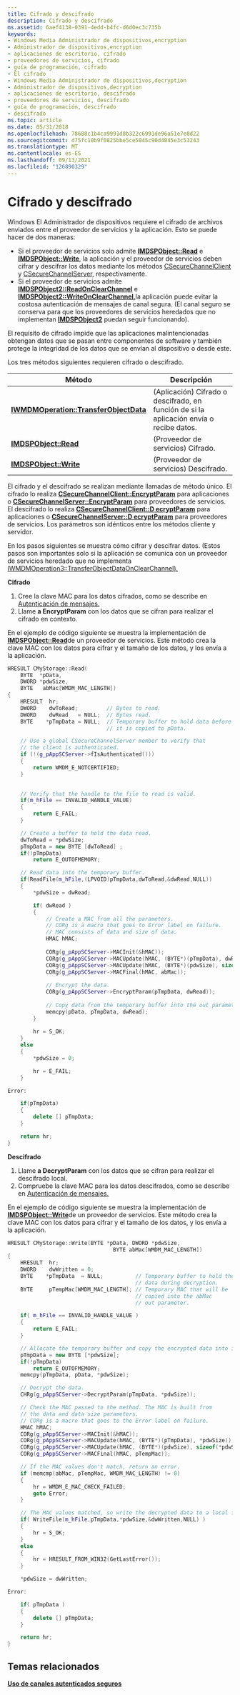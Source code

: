 ```yaml
---
title: Cifrado y descifrado
description: Cifrado y descifrado
ms.assetid: 6aef4138-0391-4edd-b4fc-d6d0ec3c735b
keywords:
- Windows Media Administrador de dispositivos,encryption
- Administrador de dispositivos,encryption
- aplicaciones de escritorio, cifrado
- proveedores de servicios, cifrado
- guía de programación, cifrado
- El cifrado
- Windows Media Administrador de dispositivos,decryption
- Administrador de dispositivos,decryption
- aplicaciones de escritorio, descifrado
- proveedores de servicios, descifrado
- guía de programación, descifrado
- descifrado
ms.topic: article
ms.date: 05/31/2018
ms.openlocfilehash: 78688c1b4ca9991d8b322c6991de96a51e7e8d22
ms.sourcegitcommit: d75fc10b9f0825bbe5ce5045c90d4045e3c53243
ms.translationtype: MT
ms.contentlocale: es-ES
ms.lasthandoff: 09/13/2021
ms.locfileid: "126890329"
---
```

# <a name="encryption-and-decryption"></a>Cifrado y descifrado

Windows El Administrador de dispositivos requiere el cifrado de archivos enviados entre el proveedor de servicios y la aplicación. Esto se puede hacer de dos maneras:

-   Si el proveedor de servicios solo admite [**IMDSPObject::Read**](/windows/desktop/api/mswmdm/nf-mswmdm-imdspobject-read) e [**IMDSPObject::Write**](/windows/desktop/api/mswmdm/nf-mswmdm-imdspobject-write), la aplicación y el proveedor de servicios deben cifrar y descifrar los datos mediante los métodos [CSecureChannelClient](csecurechannelclient-class.md) y [CSecureChannelServer,](csecurechannelserver-class.md) respectivamente.
-   Si el proveedor de servicios admite [**IMDSPObject2::ReadOnClearChannel**](/windows/desktop/api/mswmdm/nf-mswmdm-imdspobject2-readonclearchannel) e [**IMDSPObject2::WriteOnClearChannel,**](/windows/desktop/api/mswmdm/nf-mswmdm-imdspobject2-writeonclearchannel)la aplicación puede evitar la costosa autenticación de mensajes de canal segura. (El canal seguro se conserva para que los proveedores de servicios heredados que no implementan [**IMDSPObject2**](/windows/desktop/api/mswmdm/nn-mswmdm-imdspobject2) puedan seguir funcionando).

El requisito de cifrado impide que las aplicaciones malintencionadas obtengan datos que se pasan entre componentes de software y también protege la integridad de los datos que se envían al dispositivo o desde este.

Los tres métodos siguientes requieren cifrado o descifrado.



| Método                                                                          | Descripción                                                                                                |
|---------------------------------------------------------------------------------|------------------------------------------------------------------------------------------------------------|
| [**IWMDMOperation::TransferObjectData**](/windows/desktop/api/mswmdm/nf-mswmdm-iwmdmoperation-transferobjectdata) | (Aplicación) Cifrado o descifrado, en función de si la aplicación envía o recibe datos. |
| [**IMDSPObject::Read**](/windows/desktop/api/mswmdm/nf-mswmdm-imdspobject-read)                                   | (Proveedor de servicios) Cifrado.                                                                             |
| [**IMDSPObject::Write**](/windows/desktop/api/mswmdm/nf-mswmdm-imdspobject-write)                                 | (Proveedor de servicios) Descifrado.                                                                             |



 

El cifrado y el descifrado se realizan mediante llamadas de método único. El cifrado lo realiza [**CSecureChannelClient::EncryptParam**](/previous-versions/bb231587(v=vs.85)) para aplicaciones o [**CSecureChannelServer::EncryptParam**](/previous-versions/ms868509(v=msdn.10)) para proveedores de servicios. El descifrado lo realiza [**CSecureChannelClient::D ecryptParam**](/previous-versions/bb231586(v=vs.85)) para aplicaciones o [**CSecureChannelServer::D ecryptParam**](/previous-versions/bb231598(v=vs.85)) para proveedores de servicios. Los parámetros son idénticos entre los métodos cliente y servidor.

En los pasos siguientes se muestra cómo cifrar y descifrar datos. (Estos pasos son importantes solo si la aplicación se comunica con un proveedor de servicios heredado que no implementa [IWMDMOperation3::TransferObjectDataOnClearChannel).](/windows/desktop/api/mswmdm/nf-mswmdm-iwmdmoperation3-transferobjectdataonclearchannel)

**Cifrado**

1.  Cree la clave MAC para los datos cifrados, como se describe en [Autenticación de mensajes.](message-authentication.md)
2.  Llame **a EncryptParam** con los datos que se cifran para realizar el cifrado en contexto.

En el ejemplo de código siguiente se muestra la implementación de [**IMDSPObject::Read**](/windows/desktop/api/mswmdm/nf-mswmdm-imdspobject-read)de un proveedor de servicios. Este método crea la clave MAC con los datos para cifrar y el tamaño de los datos, y los envía a la aplicación.


```C++
HRESULT CMyStorage::Read(
    BYTE  *pData,
    DWORD *pdwSize,
    BYTE   abMac[WMDM_MAC_LENGTH])
{
    HRESULT  hr;
    DWORD    dwToRead;         // Bytes to read.
    DWORD    dwRead   = NULL;  // Bytes read.
    BYTE    *pTmpData = NULL;  // Temporary buffer to hold data before 
                               // it is copied to pData.

    // Use a global CSecureChannelServer member to verify that 
    // the client is authenticated.
    if (!(g_pAppSCServer->fIsAuthenticated()))
    {
        return WMDM_E_NOTCERTIFIED;
    }
    

    // Verify that the handle to the file to read is valid.
    if(m_hFile == INVALID_HANDLE_VALUE)
    {
        return E_FAIL;
    }

    // Create a buffer to hold the data read.    
    dwToRead = *pdwSize;
    pTmpData = new BYTE [dwToRead] ;
    if(!pTmpData)
        return E_OUTOFMEMORY;

    // Read data into the temporary buffer.
    if(ReadFile(m_hFile,(LPVOID)pTmpData,dwToRead,&dwRead,NULL)) 
    { 
        *pdwSize = dwRead; 

        if( dwRead )
        {
            // Create a MAC from all the parameters.
            // CORg is a macro that goes to Error label on failure.
            // MAC consists of data and size of data.
            HMAC hMAC;
            
            CORg(g_pAppSCServer->MACInit(&hMAC));
            CORg(g_pAppSCServer->MACUpdate(hMAC, (BYTE*)(pTmpData), dwRead));
            CORg(g_pAppSCServer->MACUpdate(hMAC, (BYTE*)(pdwSize), sizeof(DWORD)));
            CORg(g_pAppSCServer->MACFinal(hMAC, abMac));
            
            // Encrypt the data.
            CORg(g_pAppSCServer->EncryptParam(pTmpData, dwRead));
            
            // Copy data from the temporary buffer into the out parameter.
            memcpy(pData, pTmpData, dwRead);
        }
    
        hr = S_OK; 
    }
    else
    { 
        *pdwSize = 0; 

        hr = E_FAIL; 
    }

Error:

    if(pTmpData) 
    {
        delete [] pTmpData;
    }

    return hr;
} 
```



**Descifrado**

1.  Llame **a DecryptParam** con los datos que se cifran para realizar el descifrado local.
2.  Compruebe la clave MAC para los datos descifrados, como se describe en [Autenticación de mensajes.](message-authentication.md)

En el ejemplo de código siguiente se muestra la implementación de [**IMDSPObject::Write**](/windows/desktop/api/mswmdm/nf-mswmdm-imdspobject-write)de un proveedor de servicios. Este método crea la clave MAC con los datos para cifrar y el tamaño de los datos, y los envía a la aplicación.


```C++
HRESULT CMyStorage::Write(BYTE *pData, DWORD *pdwSize,
                                 BYTE abMac[WMDM_MAC_LENGTH])
{
    HRESULT  hr;
    DWORD    dwWritten = 0;
    BYTE    *pTmpData  = NULL;          // Temporary buffer to hold the 
                                        // data during decryption.
    BYTE     pTempMac[WMDM_MAC_LENGTH]; // Temporary MAC that will be 
                                        // copied into the abMac
                                        // out parameter.

    if( m_hFile == INVALID_HANDLE_VALUE )
    {
        return E_FAIL;
    }

    // Allocate the temporary buffer and copy the encrypted data into it.
    pTmpData = new BYTE [*pdwSize];
    if(!pTmpData)
        return E_OUTOFMEMORY;
    memcpy(pTmpData, pData, *pdwSize);

    // Decrypt the data.
    CHRg(g_pAppSCServer->DecryptParam(pTmpData, *pdwSize));

    // Check the MAC passed to the method. The MAC is built from
    // the data and data size parameters.
    // CORg is a macro that goes to the Error label on failure.
    HMAC hMAC;
    CORg(g_pAppSCServer->MACInit(&hMAC));
    CORg(g_pAppSCServer->MACUpdate(hMAC, (BYTE*)(pTmpData), *pdwSize));
    CORg(g_pAppSCServer->MACUpdate(hMAC, (BYTE*)(pdwSize), sizeof(*pdwSize)));
    CORg(g_pAppSCServer->MACFinal(hMAC, pTempMac));

    // If the MAC values don't match, return an error.
    if (memcmp(abMac, pTempMac, WMDM_MAC_LENGTH) != 0)
    {
        hr = WMDM_E_MAC_CHECK_FAILED;
        goto Error;
    }

    // The MAC values matched, so write the decrypted data to a local file.
    if( WriteFile(m_hFile,pTmpData,*pdwSize,&dwWritten,NULL) ) 
    {
        hr = S_OK;
    }
    else 
    {
        hr = HRESULT_FROM_WIN32(GetLastError());
    }

    *pdwSize = dwWritten;

Error:

    if( pTmpData )
    {
        delete [] pTmpData;
    }

    return hr;
}
```



## <a name="related-topics"></a>Temas relacionados

<dl> <dt>

[**Uso de canales autenticados seguros**](using-secure-authenticated-channels.md)
</dt> </dl>

 

 
